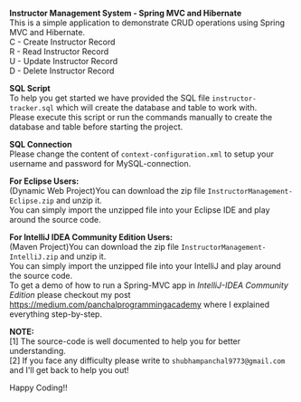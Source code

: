 **Instructor Management System - Spring MVC and Hibernate**  
This is a simple application to demonstrate CRUD operations using Spring MVC and Hibernate.  
C - Create Instructor Record  
R - Read Instructor Record  
U - Update Instructor Record  
D - Delete Instructor Record

**SQL Script**  
To help you get started we have provided the SQL file `instructor-tracker.sql` which will create the database and table to work with.  
Please execute this script or run the commands manually to create the database and table  before starting the project.  

**SQL Connection**   
Please change the content of `context-configuration.xml` to setup your username and password for MySQL-connection.  

**For Eclipse Users:**  
(Dynamic Web Project)You can download the zip file `InstructorManagement-Eclipse.zip` and unzip it.  
You can simply import the unzipped file into your Eclipse IDE and play around the source code.  

**For IntelliJ IDEA Community Edition Users:**  
(Maven Project)You can download the zip file `InstructorManagement-IntelliJ.zip` and unzip it.  
You can simply import the unzipped file into your IntelliJ and play around the source code.  
To get a demo of how to run a Spring-MVC app in _IntelliJ-IDEA Community Edition_ please checkout my post https://medium.com/panchalprogrammingacademy where I explained everything step-by-step.


**NOTE:**  
[1] The source-code is well documented to help you for better understanding.  
[2] If you face any difficulty please write to `shubhampanchal9773@gmail.com` and I'll get back to help you out!  

Happy Coding!!
